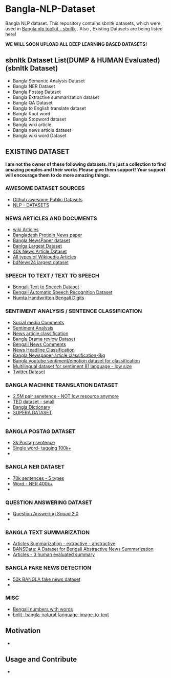 # Bangla-NLP-Dataset
Bangla NLP dataset. This repository contains sbnltk datasets, which were used in  [Bangla nlp toolkit - sbnltk](https://github.com/Foysal87/sbnltk) .
Also , Existing Datasets are being listed here! 

**WE WILL SOON UPLOAD ALL DEEP LEARNING BASED DATASETS!**

## sbnltk Dataset List(DUMP & HUMAN Evaluated)(sbnltk Dataset)
* Bangla Semantic Analysis Dataset
* Bangla NER Dataset
* Bangla Postag Dataset
* Bangla Extractive summarization dataset
* Bangla QA Dataset
* Bangla to English translate dataset
* Bangla Root word
* Bangla Stopword dataset
* Bangla wiki article
* Bangla news article dataset
* Bangla wiki word Dataset


## EXISTING DATASET

**I am not the owner of these following datasets. It's just a collection to find amazing peoples and their works**
**Please give them support! Your support will encourage them to do more amazing things.**

### AWESOME DATASET SOURCES
* [Github awesome Public Datasets](https://github.com/awesomedata/awesome-public-datasets)
* [NLP - DATASETS](https://github.com/niderhoff/nlp-datasets)


### NEWS ARTICLES AND DOCUMENTS
* [wiki Articles](https://www.kaggle.com/abyaadrafid/bnwiki)
* [Bangladesh Protidin News paper](https://www.kaggle.com/shakirulhasan/bangla-news-datasets-from-bdpratidin)
* [Bangla NewsPaper dataset](https://www.kaggle.com/zshujon/40k-bangla-newspaper-article)
* [Banlga Largest Dataset](https://www.kaggle.com/ebiswas/bangla-largest-newspaper-dataset)
* [40k News Article Dataset](https://www.kaggle.com/zshujon/40k-bangla-newspaper-article)
* [All types of Wikipedia Articles](https://dumps.wikimedia.org/bnwiki/latest/)
* [bdNews24 largest dataset](https://www.kaggle.com/peyash/bdnews24-corpus)

### SPEECH TO TEXT / TEXT TO SPEECH
* [Bengali Text to Speech Dataset](https://bengali.ai/datasets/?fbclid=IwAR041xYlOuS2lxJ1iAH8oWxIWkgkSrewAgQN_euTgRh_UdJxBb-V6IdgB5s)
* [Bengali Automatic Speech Recognition Dataset](https://bengali.ai/datasets/?fbclid=IwAR041xYlOuS2lxJ1iAH8oWxIWkgkSrewAgQN_euTgRh_UdJxBb-V6IdgB5s)
* [Numta Handwritten Bengali Digits](https://bengali.ai/datasets/?fbclid=IwAR041xYlOuS2lxJ1iAH8oWxIWkgkSrewAgQN_euTgRh_UdJxBb-V6IdgB5s)


### SENTIMENT ANALYSIS / SENTENCE CLASSIFICATION 
* [Social media Comments](https://github.com/cypher-07/Bangla-Text-Dataset)
* [Sentiment Analysis](https://www.kaggle.com/tazimhoque/bengali-sentiment-text)
* [News article classification](https://www.kaggle.com/csoham/classification-bengali-news-articles-indicnlp)
* [Bangla Drama review Dataset](https://figshare.com/articles/dataset/Bangla_Bengali_Drama_Review_Dataset/13162085)
* [Bengali News Comments](https://www.kaggle.com/mobassir/bengali-news-comments-sentiment)
* [News Headline Classification](https://www.kaggle.com/kaisermasum24/bengali-news-headline-categories)
* [Bangla Newspaper article classification-Big](https://www.kaggle.com/hasanmoni/bengali-news-classification)
* [Bangla youtube sentiment/emotion dataset for classification](https://www.kaggle.com/nit003/bangla-youtube-sentiment-and-emotion-datasets)
* [Multilingual dataset for sentiment 81 language - low size](https://www.kaggle.com/rtatman/sentiment-lexicons-for-81-languages?select=sentiment-lexicons)
* [Twitter Dataset](https://github.com/Ayubur/bangla-sentiment-analysis-datasets)


### BANGLA MACHINE TRANSLATION DATASET
* [2.5M pair senetence - NOT low resource anymore](https://github.com/csebuetnlp/banglanmt?fbclid=IwAR23VqcrYzT5d0D98Itwz9ioPD73oPI3BJHX65WqlGDi8S1TcMLWpl0myHk)
* [TED dataset - small](https://public.ukp.informatik.tu-darmstadt.de/reimers/sentence-transformers/datasets/ted2020.tsv.gz)
* [Bangla Dictionary](https://github.com/MinhasKamal/BengaliDictionary)
* [SUPERA DATASET](https://ieee-dataport.org/documents/supara08m-balanced-english-bangla-parallel-corpus)
* 

###  BANGLA POSTAG DATASET
* [3k Postag sentence](https://github.com/abhishekgupta92/bangla_pos_tagger/tree/master/data)
* [Single word- tagging 100k+](https://www.kaggle.com/towhidahmedfoysal/bangla-parts-of-speechpos-tag)
* 

###  BANGLA NER DATASET
* [70k sentences - 5 types](https://github.com/MISabic/NER-Bangla-Dataset)
* [Word - NER 400k+](https://www.kaggle.com/towhidahmedfoysal/bangla-name-entity-recognition)
* 

### QUESTION ANSWERING DATASET
* [Question Answering Squad 2.0](https://www.kaggle.com/mayeesha/bengali-question-answering-dataset?fbclid=IwAR3gS3mvPYOlk2m72GA3ja8zxDg8hgCs5ITFo5ALWsHIzyu7M2qGLAx2gYQ&select=valid_bangla_samples_fixed_preprocessed.json)
* 

### BANGLA TEXT SUMMARIZATION
* [Articles Summarization - extractive - abstractive](https://www.kaggle.com/hasanmoni/bengali-text-summarization)
* [BANSData: A Dataset for Bengali Abstractive News Summarization](https://www.kaggle.com/prithwirajsust/bengali-news-summarization-dataset)
* [Articles - 3 human evaluated summary](http://www.bnlpc.org)


### BANGLA FAKE NEWS DETECTION
* [50k BANGLA fake news dataset](https://github.com/Rowan1697/FakeNews)
* 

### MISC
* [Bengali numbers with words](https://www.kaggle.com/jabertuhin/bengali-numbers-with-words)
* [bnlit- bangla-natural-language-image-to-text](https://www.kaggle.com/jishan900/bangla-natural-language-image-to-text-bnlit)

## Motivation
*

## Usage and Contribute
* 
